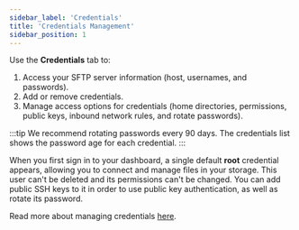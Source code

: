 ```yaml
---
sidebar_label: 'Credentials'
title: 'Credentials Management'
sidebar_position: 1
---
```

Use the **Credentials** tab to:

1. Access your SFTP server information (host, usernames, and passwords). 
2. Add or remove credentials.
3. Manage access options for credentials (home directories, permissions, public keys, inbound network rules, and rotate passwords).

:::tip
We recommend rotating passwords every 90 days. The credentials list shows the password age for each credential.
:::

When you first sign in to your dashboard, a single default **root** credential appears, allowing you to connect and manage files in your storage. This user can't be deleted and its permissions can't be changed. You can add public SSH keys to it in order to use public key authentication, as well as rotate its password. 

Read more about managing credentials [here](creating-and-modifying-users.md).
